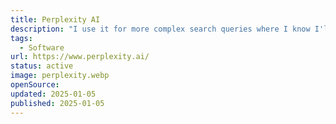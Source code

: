 ```yaml
---
title: Perplexity AI
description: "I use it for more complex search queries where I know I'll have to visit multiple sites to gather that information."
tags:
  - Software
url: https://www.perplexity.ai/
status: active
image: perplexity.webp
openSource:
updated: 2025-01-05
published: 2025-01-05
---
```

